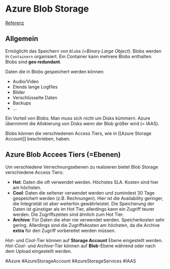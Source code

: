 # Azure Blob Storage

[Referenz](https://docs.microsoft.com/en-us/learn/modules/azure-storage-fundamentals/azure-blob-container-storage)

## Allgemein 

Ermöglicht das Speichern von `Blob`s (=*Binary Large Object*). Blobs werden in `Containern` organisiert. Ein Container kann mehrere Blobs enthalten. Blobs sind **geo redundant**. 

Daten die in Blobs gespeichert werden können:

- Audio/Video
- Elends lange Logfiles
- Bilder
- Verschlüsselte Daten
- Backups
- ...

Ein Vorteil von Blobs: Man muss sich nicht um Disks kümmern. Azure übernimmt die Allokierung von Disks wenn der Blob größer wird (= IAAS).

Blobs können die verschiedenen Access Tiers, wie in [[Azure Storage Account]] beschrieben, haben.

## Azure Blob Accees Tiers (=Ebenen)

Um verschiedene Verrechnungsebenen zu realsieren bietet Blob Storage verschiedene Access Tiers:

- **Hot**: Daten die oft verwendet werden. Höchstes SLA. Kosten sind hier am höchsten.
- **Cool**: Daten die seltener verwendet werden und zumindest 30 Tage gespeichert werden (z.B. Rechnungen). Hier ist die Availability geringer, die Integrietät ist aber weiterhin gewährleistet. Die Speicherung der Daten ist günstiger als im Hot Tier, allerdings kann ein Zugriff teurer werden. Die Zugriffszeiten sind ähnlich zum Hot Tier.
- **Archive**: Für Daten die eher nie verwendet werden. Speicherkosten sehr gering. Allerdings sind die Zugriffskosten am höchsten, da die Archive **extra** für den Zugriff vorbereitet werden müssen. 

*Hot*- und *Cool*-Tier können auf **Storage Account** Ebene eingestellt werden. *Hot*-*Cool*- und *Archive*-Tier können auf **Blob**-Ebene während oder nach dem Upload eingestellt werden.

#Azure
#AzureStorageAccount 
#AzureStorageServices 
#IAAS
